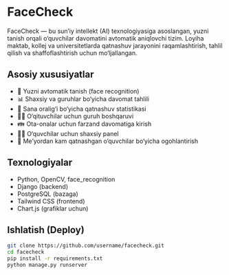 # FaceCheck

FaceCheck — bu sun’iy intellekt (AI) texnologiyasiga asoslangan, yuzni tanish orqali o‘quvchilar davomatini avtomatik aniqlovchi tizim. Loyiha maktab, kollej va universitetlarda qatnashuv jarayonini raqamlashtirish, tahlil qilish va shaffoflashtirish uchun mo‘ljallangan.

## Asosiy xususiyatlar

- 🤖 Yuzni avtomatik tanish (face recognition)
- 📊 Shaxsiy va guruhlar bo‘yicha davomat tahlili
- 📆 Sana oralig‘i bo‘yicha qatnashuv statistikasi
- 👨‍🏫 O‘qituvchilar uchun guruh boshqaruvi
- 👪 Ota-onalar uchun farzand davomatiga kirish
- 🧑‍🎓 O‘quvchilar uchun shaxsiy panel
- 🚨 Me’yordan kam qatnashgan o‘quvchilar bo‘yicha ogohlantirish

## Texnologiyalar

- Python, OpenCV, face_recognition
- Django (backend)
- PostgreSQL (bazaga)
- Tailwind CSS (frontend)
- Chart.js (grafiklar uchun)

## Ishlatish (Deploy)

```bash
git clone https://github.com/username/facecheck.git
cd facecheck
pip install -r requirements.txt
python manage.py runserver
